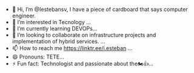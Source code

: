 - 👋 Hi, I’m @Iestebansv, I have a piece of cardboard that says computer engineer.
- 👀 I’m interested in Tecnology ...
- 🌱 I’m currently learning DEVOPs...
- 💞️ I’m looking to collaborate on infrastructure projects and implementation of hybrid services. ...
- 📫 How to reach me https://linktr.ee/i.esteban ...
- 😄 Pronouns: TETE...
- ⚡ Fun fact: Technologist and passionate about the🏍👍...

<!---
Iestebansv/Iestebansv is a ✨ special ✨ repository because its `README.md` (this file) appears on your GitHub profile.
You can click the Preview link to take a look at your changes.
--->
